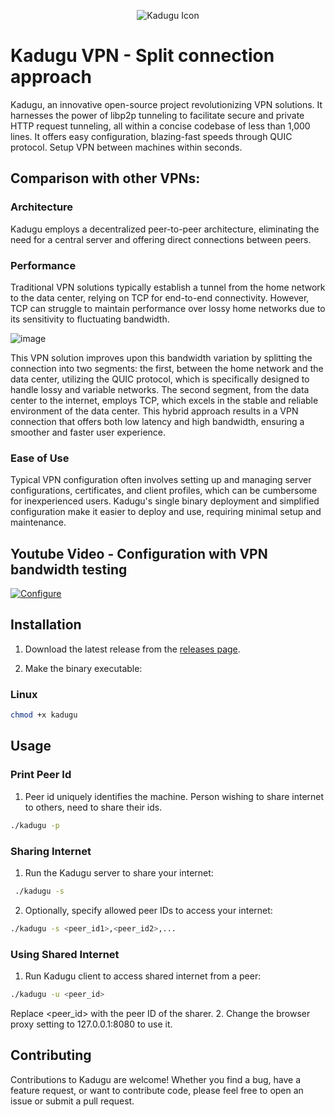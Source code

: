 <p align="center">
  <img src="https://github.com/dvasanth/kadugu/blob/main/res/kadugu.png" alt="Kadugu Icon">
</p>

# Kadugu VPN - Split connection approach

Kadugu, an innovative open-source project revolutionizing VPN solutions. It harnesses the power of libp2p tunneling to facilitate secure and private HTTP request tunneling, all within a concise codebase of less than 1,000 lines. It offers easy configuration, blazing-fast speeds through QUIC protocol. Setup VPN between machines within seconds. 

## Comparison with other VPNs:
### Architecture 
Kadugu employs a decentralized peer-to-peer architecture, eliminating the need for a central server and offering direct connections between peers.

### Performance
Traditional VPN solutions typically establish a tunnel from the home network to the data center, relying on TCP for end-to-end connectivity. However, TCP can struggle to maintain performance over lossy home networks due to its sensitivity to fluctuating bandwidth.

![image](https://github.com/user-attachments/assets/25772ca9-916e-4487-b9c2-9b620b80042f)

This VPN solution improves upon this bandwidth variation by splitting the connection into two segments: the first, between the home network and the data center, utilizing the QUIC protocol, which is specifically designed to handle lossy and variable networks. The second segment, from the data center to the internet, employs TCP, which excels in the stable and reliable environment of the data center. This hybrid approach results in a VPN connection that offers both low latency and high bandwidth, ensuring a smoother and faster user experience.

### Ease of Use
Typical VPN configuration often involves setting up and managing server configurations, certificates, and client profiles, which can be cumbersome for inexperienced users. Kadugu's single binary deployment and simplified configuration make it easier to deploy and use, requiring minimal setup and maintenance.

## Youtube Video - Configuration with VPN bandwidth testing 

[![Configure](https://img.youtube.com/vi/k2IBeYTIpz4/0.jpg)](https://www.youtube.com/watch?v=k2IBeYTIpz4)


## Installation

1. Download the latest release from the [releases page](https://github.com/Kadugu/Kadugu/releases).

2. Make the binary executable:
### Linux
```bash
chmod +x kadugu
```

## Usage
### Print Peer Id
1. Peer id uniquely identifies the machine. Person wishing to share internet to others, need to share their ids.
```bash
./kadugu -p
```
### Sharing Internet
1. Run the Kadugu server to share your internet:
```bash
 ./kadugu -s
```
2. Optionally, specify allowed peer IDs to access your internet:
```bash
./kadugu -s <peer_id1>,<peer_id2>,...
```

### Using Shared Internet
1. Run Kadugu client to access shared internet from a peer:
```bash
./kadugu -u <peer_id>
```
Replace <peer_id> with the peer ID of the sharer.
2. Change the browser proxy setting to 127.0.0.1:8080 to use it.

## Contributing
Contributions to Kadugu are welcome! Whether you find a bug, have a feature request, or want to contribute code, please feel free to open an issue or submit a pull request.
